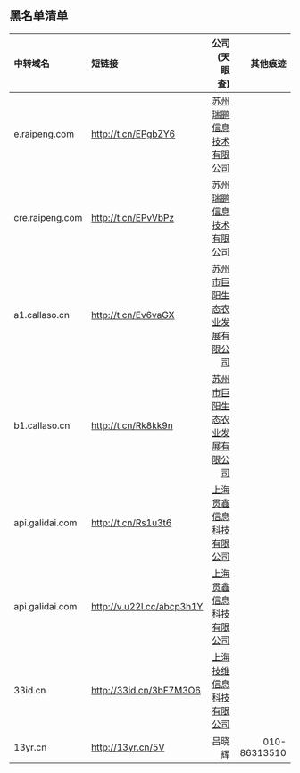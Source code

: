 黑名单清单
---

| 中转域名        | 短链接           | 公司(天眼查) | 其他痕迹 |
| :------------- |:-------------| -----:| -----: |
| e.raipeng.com | http://t.cn/EPgbZY6 | [苏州瑞鹏信息技术有限公司](https://www.tianyancha.com/company/2324572107) | |
| cre.raipeng.com | http://t.cn/EPvVbPz | [苏州瑞鹏信息技术有限公司](https://www.tianyancha.com/company/2324572107) | |
| a1.callaso.cn | http://t.cn/Ev6vaGX | [苏州市巨阳生态农业发展有限公司](https://www.tianyancha.com/company/2955128110) | |
| b1.callaso.cn | http://t.cn/Rk8kk9n | [苏州市巨阳生态农业发展有限公司](https://www.tianyancha.com/company/2955128110) | |
| api.galidai.com | http://t.cn/Rs1u3t6| [上海贯鑫信息科技有限公司](https://www.tianyancha.com/company/316113383) | |
| api.galidai.com | http://v.u22l.cc/abcp3h1Y | [上海贯鑫信息科技有限公司](https://www.tianyancha.com/company/316113383) | |
| 33id.cn | http://33id.cn/3bF7M3O6 |[上海技维信息科技有限公司](https://www.tianyancha.com/company/2344956941) | |
| 13yr.cn | http://13yr.cn/5V | 吕晓辉 | 010-86313510 |
